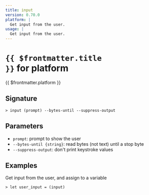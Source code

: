 ```yaml
---
title: input
version: 0.70.0
platform: |
  Get input from the user.
usage: |
  Get input from the user.
---
```


# <code>{{ $frontmatter.title }}</code> for platform

<div class='command-title'>{{ $frontmatter.platform }}</div>

## Signature

```> input (prompt) --bytes-until --suppress-output```

## Parameters

 -  `prompt`: prompt to show the user
 -  `--bytes-until {string}`: read bytes (not text) until a stop byte
 -  `--suppress-output`: don't print keystroke values

## Examples

Get input from the user, and assign to a variable
```shell
> let user_input = (input)
```
